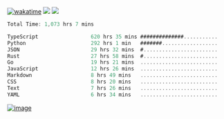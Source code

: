 [![wakatime](https://wakatime.com/badge/user/00eead22-fb14-4dd0-ab8a-3625cafbd50d.svg)](https://wakatime.com/@00eead22-fb14-4dd0-ab8a-3625cafbd50d)
![](https://komarev.com/ghpvc/?username=flatypus)
![](https://pixel.flatypus.me/flatypus?type=tracker)
<!--START_SECTION:waka-->

```rust
Total Time: 1,073 hrs 7 mins

TypeScript                 620 hrs 35 mins ##############...........   57.62 %
Python                     292 hrs 1 min   #######..................   27.11 %
JSON                       29 hrs 32 mins  #........................   02.74 %
Rust                       27 hrs 58 mins  #........................   02.60 %
Go                         19 hrs 21 mins  .........................   01.80 %
JavaScript                 12 hrs 26 mins  .........................   01.16 %
Markdown                   8 hrs 49 mins   .........................   00.82 %
CSS                        8 hrs 20 mins   .........................   00.77 %
Text                       7 hrs 26 mins   .........................   00.69 %
YAML                       6 hrs 34 mins   .........................   00.61 %
```

<!--END_SECTION:waka-->
[<img alt="image" src="https://github.com/flatypus/flatypus/assets/68029599/0a302dc1-501c-43a0-ae8d-37ec4817f3bd">](https://flatypus.me)

